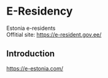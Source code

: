 # E-Residency
Estonia e-residents <br>
Offitial site: https://e-resident.gov.ee/
## Introduction
https://e-estonia.com/